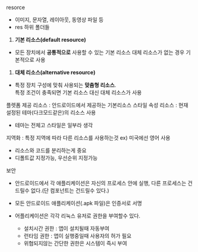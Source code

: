 resorce 
- 이미지, 문자열, 레이아웃, 동영상 파일 등
- res 하위 폴더들

 1. **기본 리소스(default resource)**
- 
    모든 장치에서 **공통적으로** 사용할 수 있는 기본 리소스
    대체 리소스가 없는 경우 기본적으로 사용
    
 1. **대체 리소스(alternative resource)**
- 
    특정 장치 구성에 맞춰 사용되는 **맞춤형 리소스**.  
    특정 조건이 충족되면 기본 리소스 대신 대체 리소스가 사용

플렛폼 제공 리소스 : 안드로이드에서 제공하는 기본리소스
스타일 속성 리소스 : 현재 설정된 테마(다크모드같은)의 리소스 사용
- 테마는 전체고 스타일은 일부라 생각

지역화 : 특정 지역에 따라 다른 리소스를 사용하는것 
ex) 미국에선 영어 사용
- 리소스와 코드를 분리하는게 중요
- 디폴트값 지정가능, 우선순위 지정가능


보안
- 안드로이드에서 각 애플리케이션은 자신의 프로세스 안에 실행, 다른 프로세스는 건드릴수 없다.(단 컴포넌트는 건드릴수 있다.)


- 모든 안드로이드 애플리케이션(.apk 파일)은 인증서로 서명
- 어플리케이션은 각각 리눅스 유저로 권한을 부여할수 있다.
  -  설치시간 권한 : 앱이 설치될때 자동부여
  -  런타임 권한 : 앱이 실행중일때 사용자의 허가 필요
  -  위협되지않는 간단한 권한은 시스템이 즉시 부여
